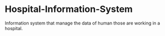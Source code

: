 # Hospital-Information-System
Information system that manage the data of human those are working in a hospital.
